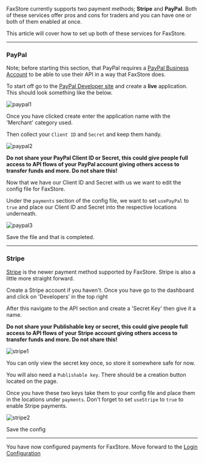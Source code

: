 FaxStore currently supports two payment methods; **Stripe** and **PayPal**. Both of these services offer pros and cons for traders and you can have one or both of them enabled at once.

This article will cover how to set up both of these services for FaxStore.

---

### PayPal

Note; before starting this section, that PayPal requires a [PayPal Business Account](https://www.paypal.com/business/getting-started) to be able to use their API in a way that FaxStore does.

To start off go to the [PayPal Developer site](https://developer.paypal.com/developer/applications) and create a **live** application. This should look something like the below.

![paypal1](https://faxes.zone/i/6lUNJ.png)

Once you have clicked create enter the application name with the 'Merchant' category used.

Then collect your `Client ID` and `Secret` and keep them handy.

![paypal2](https://faxes.zone/i/NdbFU.png)

**Do not share your PayPal Client ID or Secret, this could give people full access to API flows of your PayPal account giving others access to transfer funds and more. Do not share this!**

Now that we have our Client ID and Secret with us we want to edit the config file for FaxStore.

Under the `payments` section of the config file, we want to set `usePayPal` to `true` and place our Client ID and Secret into the respective locations underneath.

![paypal3](https://faxes.zone/i/LDpCB.png)

Save the file and that is completed.

----

### Stripe

[Stripe](https://stripe.com) is the newer payment method supported by FaxStore. Stripe is also a little more straight forward.

Create a Stripe account if you haven't. Once you have go to the dashboard and click on 'Developers' in the top right

After this navigate to the API section and create a 'Secret Key' then give it a name.

**Do not share your Publishable key or secret, this could give people full access to API flows of your Stripe account giving others access to transfer funds and more. Do not share this!**

![stripe1](https://faxes.zone/i/2bsT4.png)

You can only view the secret key once, so store it somewhere safe for now.

You will also need a `Publishable key`. There should be a creation button located on the page.

Once you have these two keys take them to your config file and place them in the locations under `payments`. Don't forget to set `useStripe` to `true` to enable Stripe payments.

![stripe2](https://faxes.zone/i/AMeZG.png)

Save the config

---

You have now configured payments for FaxStore. Move forward to the [Login Configuration](#)
